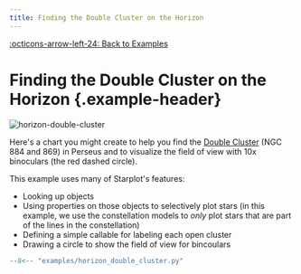 ```yaml
---
title: Finding the Double Cluster on the Horizon
---
```

[:octicons-arrow-left-24: Back to Examples](/examples)

# Finding the Double Cluster on the Horizon {.example-header}

![horizon-double-cluster](/images/examples/horizon_double_cluster.png)


Here's a chart you might create to help you find the [Double Cluster](https://en.wikipedia.org/wiki/Double_Cluster) (NGC 884 and 869) in Perseus and to visualize the field of view with 10x binoculars (the red dashed circle).

This example uses many of Starplot's features:

- Looking up objects
- Using properties on those objects to selectively plot stars (in this example, we use the constellation models to _only_ plot stars that are part of the lines in the constellation)
- Defining a simple callable for labeling each open cluster
- Drawing a circle to show the field of view for bincoulars

```python
--8<-- "examples/horizon_double_cluster.py"
```


